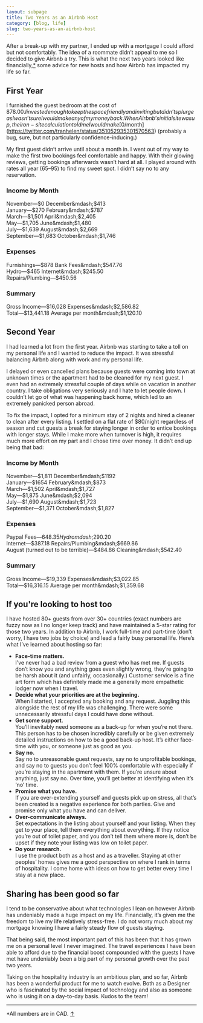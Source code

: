 ```yaml
---
layout: subpage
title: Two Years as an Airbnb Host
category: [blog, life]
slug: two-years-as-an-airbnb-host
---
```

After a break-up with my partner, I ended up with a mortgage I could afford but not comfortably. The idea of a roommate didn’t appeal to me so I decided to give Airbnb a try. This is what the next two years looked like financially,<a id="anchor-1" href="#note-1">*</a> some advice for new hosts and how Airbnb has impacted my life so far.

## First Year

I furnished the guest bedroom at the cost of $878.00. I invested enough to keep the space friendly and inviting but didn’t splurge as I wasn’t sure I would make any of my money back. When Airbnb’s initial site was up, their on-site calculation told me I would make [$0/month](https://twitter.com/tranhelen/status/351052935301570563) (probably a bug, sure, but not particularly confidence-inducing.)

My first guest didn’t arrive until about a month in. I went out of my way to make the first two bookings feel comfortable and happy. With their glowing reviews, getting bookings afterwards wasn’t hard at all. I played around with rates all year ($65–$95) to find my sweet spot. I didn’t say no to any reservation.

### Income by Month
November&mdash;$0  
December&mdash;$413  
January&mdash;$270  
February&mdash;$787  
March&mdash;$1,501  
April&mdash;$2,405  
May&mdash;$1,705  
June&mdash;$1,480  
July&mdash;$1,639  
August&mdash;$2,669  
September&mdash;$1,683  
October&mdash;$1,746

### Expenses
Furnishings&mdash;$878  
Bank Fees&mdash;$547.76  
Hydro&mdash;$465  
Internet&mdash;$245.50  
Repairs/Plumbing&mdash;$450.56

### Summary
Gross Income&mdash;$16,028  
Expenses&mdash;$2,586.82  
Total&mdash;$13,441.18  
Average per month&mdash;$1,120.10

## Second Year

I had learned a lot from the first year. Airbnb was starting to take a toll on my personal life and I wanted to reduce the impact. It was stressful balancing Airbnb along with work and my personal life.

I delayed or even cancelled plans because guests were coming into town at unknown times or the apartment had to be cleaned for my next guest. I even had an extremely stressful couple of days while on vacation in another country. I take obligations very seriously and I hate to let people down. I couldn’t let go of what was happening back home, which led to an extremely panicked person abroad.

To fix the impact, I opted for a minimum stay of 2 nights and hired a cleaner to clean after every listing. I settled on a flat rate of $80/night regardless of season and cut guests a break for staying longer in order to entice bookings with longer stays. While I make more when turnover is high, it requires much more effort on my part and I chose time over money. It didn’t end up being that bad:

### Income by Month
November&mdash;$1,811  
December&mdash;$1192  
January&mdash;$1654  
February&mdash;$873  
March&mdash;$1,502  
April&mdash;$1,727  
May&mdash;$1,875  
June&mdash;$2,094  
July&mdash;$1,690  
August&mdash;$1,723  
September&mdash;$1,371  
October&mdash;$1,827

### Expenses
Paypal Fees&mdash;$648.35  
Hydromdash;$290.20  
Internet&mdash;$387.18  
Repairs/Plumbing&mdash;$669.86  
August (turned out to be terrible)&mdash;$484.86  
Cleaning&mdash;$542.40

### Summary
Gross Income&mdash;$19,339  
Expenses&mdash;$3,022.85  
Total&mdash;$16,316.15  
Average per month&mdash;$1,359.68

## If you're looking to host too

I have hosted 80+ guests from over 30+ countries (exact numbers are fuzzy now as I no longer keep track) and have maintained a 5-star rating for those two years. In addition to Airbnb, I work full-time and part-time (don’t worry, I have two jobs by choice) and lead a fairly busy personal life. Here’s what I’ve learned about hosting so far:

* **Face-time matters.**  
I’ve never had a bad review from a guest who has met me. If guests don’t know you and anything goes even slightly wrong, they’re going to be harsh about it (and unfairly, occasionally.) Customer service is a fine art form which has definitely made me a generally more empathetic lodger now when I travel.
* **Decide what your priorities are at the beginning.**  
When I started, I accepted any booking and any request. Juggling this alongside the rest of my life was challenging. There were some unnecessarily stressful days I could have done without.
* **Get some support.**  
You’ll inevitably need someone as a back-up for when you’re not there. This person has to be chosen incredibly carefully or be given extremely detailed instructions on how to be a good back-up host. It’s either face-time with you, or someone just as good as you.
* **Say no.**  
Say no to unreasonable guest requests, say no to unprofitable bookings, and say no to guests you don’t feel 100% comfortable with especially if you’re staying in the apartment with them. If you’re unsure about anything, just say no. Over time, you’ll get better at identifying when it’s ‘no’ time.
* **Promise what you have.**  
If you are over-extending yourself and guests pick up on stress, all that’s been created is a negative experience for both parties. Give and promise only what you have and can deliver.
* **Over-communicate always.**  
Set expectations in the listing about yourself and your listing. When they get to your place, tell them everything about everything. If they notice you’re out of toilet paper, and you don’t tell them where more is, don’t be upset if they note your listing was low on toilet paper.
* **Do your research.**  
I use the product both as a host and as a traveller. Staying at other peoples’ homes gives me a good perspective on where I rank in terms of hospitality. I come home with ideas on how to get better every time I stay at a new place.

## Sharing has been good so far

I tend to be conservative about what technologies I lean on however Airbnb has undeniably made a huge impact on my life. Financially, it’s given me the freedom to live my life relatively stress-free. I do not worry much about my mortgage knowing I have a fairly steady flow of guests staying.

That being said, the most important part of this has been that it has grown me on a personal level I never imagined. The travel experiences I have been able to afford due to the financial boost compounded with the guests I have met have undeniably been a big part of my personal growth over the past two years.

Taking on the hospitality industry is an ambitious plan, and so far, Airbnb has been a wonderful product for me to watch evolve. Both as a Designer who is fascinated by the social impact of technology and also as someone who is using it on a day-to-day basis. Kudos to the team!

<hr class="small">

<div class="fieldnotes">
    <p id="note-1">*All numbers are in CAD. <a href="#anchor-1">&#8593;</a></p>
</div>